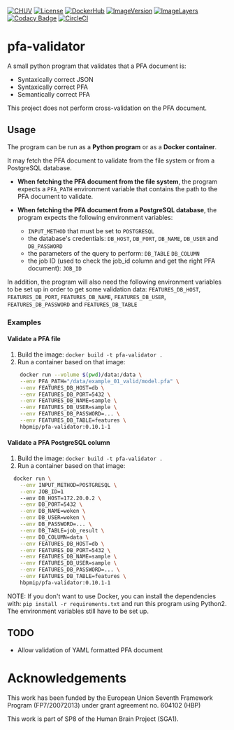 [![CHUV](https://img.shields.io/badge/CHUV-LREN-AF4C64.svg)](https://www.unil.ch/lren/en/home.html) [![License](https://img.shields.io/badge/license-Apache--2.0-blue.svg)](https://github.com/LREN-CHUV/pfa-validator/blob/master/LICENSE) [![DockerHub](https://img.shields.io/badge/docker-hbpmip%2Fpfa--validator-008bb8.svg)](https://hub.docker.com/r/hbpmip/pfa-validator/) [![ImageVersion](https://images.microbadger.com/badges/version/hbpmip/pfa-validator.svg)](https://hub.docker.com/r/hbpmip/pfa-validator/tags "hbpmip/pfa-validator image tags") [![ImageLayers](https://images.microbadger.com/badges/image/hbpmip/pfa-validator.svg)](https://microbadger.com/#/images/hbpmip/pfa-validator "hbpmip/pfa-validator on microbadger") [![Codacy Badge](https://api.codacy.com/project/badge/Grade/96b3483a2345429fb9fc4918fa7d205b)](https://www.codacy.com/app/hbp-mip/pfa-validator?utm_source=github.com&amp;utm_medium=referral&amp;utm_content=HBPMedical/pfa-validator&amp;utm_campaign=Badge_Grade) [![CircleCI](https://circleci.com/gh/HBPMedical/pfa-validator.svg?style=svg)](https://circleci.com/gh/HBPMedical/pfa-validator)

# pfa-validator

A small python program that validates that a PFA document is:
- Syntaxically correct JSON
- Syntaxically correct PFA
- Semantically correct PFA

This project does not perform cross-validation on the PFA document.

## Usage
The program can be run as a **Python program** or as a **Docker container**.

It may fetch the PFA document to validate from the file system or from a PostgreSQL database.

* **When fetching the PFA document from the file system**, the program expects a `PFA_PATH` environment
variable that contains the path to the PFA document to validate.

* **When fetching the PFA document from a PostgreSQL database**, the program expects the following environment variables:
  * `INPUT_METHOD` that must be set to `POSTGRESQL`
  * the database's credentials: `DB_HOST`, `DB_PORT`, `DB_NAME`, `DB_USER` and `DB_PASSWORD`
  * the parameters of the query to perform: `DB_TABLE` `DB_COLUMN`
  * the job ID (used to check the job_id column and get the right PFA document): `JOB_ID`

In addition, the program will also need the following environment variables to be set up in order to get some
validation data: `FEATURES_DB_HOST`, `FEATURES_DB_PORT`, `FEATURES_DB_NAME`, `FEATURES_DB_USER`, `FEATURES_DB_PASSWORD`
and `FEATURES_DB_TABLE`

### Examples

#### Validate a PFA file
1. Build the image: `docker build -t pfa-validator .`
2. Run a container based on that image:

```sh
    docker run --volume $(pwd)/data:/data \
    --env PFA_PATH="/data/example_01_valid/model.pfa" \
    --env FEATURES_DB_HOST=db \
    --env FEATURES_DB_PORT=5432 \
    --env FEATURES_DB_NAME=sample \
    --env FEATURES_DB_USER=sample \
    --env FEATURES_DB_PASSWORD=... \
    --env FEATURES_DB_TABLE=features \
    hbpmip/pfa-validator:0.10.1-1
```

#### Validate a PFA PostgreSQL column
1. Build the image: `docker build -t pfa-validator .`
2. Run a container based on that image:

```sh
  docker run \
    --env INPUT_METHOD=POSTGRESQL \
    --env JOB_ID=1
    --env DB_HOST=172.20.0.2 \
    --env DB_PORT=5432 \
    --env DB_NAME=woken \
    --env DB_USER=woken \
    --env DB_PASSWORD=... \
    --env DB_TABLE=job_result \
    --env DB_COLUMN=data \
    --env FEATURES_DB_HOST=db \
    --env FEATURES_DB_PORT=5432 \
    --env FEATURES_DB_NAME=sample \
    --env FEATURES_DB_USER=sample \
    --env FEATURES_DB_PASSWORD=... \
    --env FEATURES_DB_TABLE=features \
    hbpmip/pfa-validator:0.10.1-1
```

NOTE: If you don't want to use Docker, you can install the dependencies with: `pip install -r requirements.txt`
and run this program using Python2. The environment variables still have to be set up.

## TODO

* Allow validation of YAML formatted PFA document

# Acknowledgements

This work has been funded by the European Union Seventh Framework Program (FP7/2007­2013) under grant agreement no. 604102 (HBP)

This work is part of SP8 of the Human Brain Project (SGA1).
